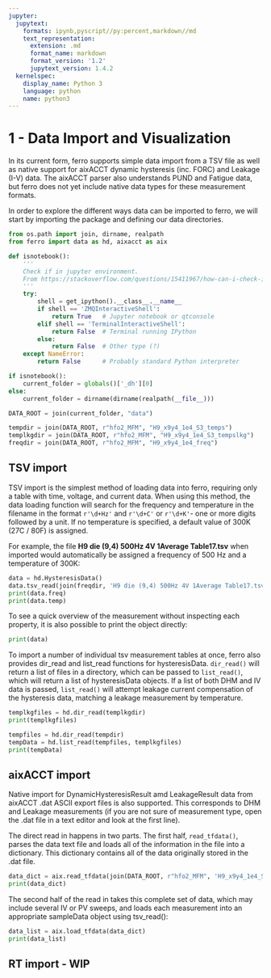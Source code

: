 ```yaml
---
jupyter:
  jupytext:
    formats: ipynb,pyscript//py:percent,markdown//md
    text_representation:
      extension: .md
      format_name: markdown
      format_version: '1.2'
      jupytext_version: 1.4.2
  kernelspec:
    display_name: Python 3
    language: python
    name: python3
---
```


# 1 - Data Import and Visualization

In its current form, ferro supports simple data import from a TSV file as well as native support for aixACCT
dynamic hysteresis (inc. FORC) and Leakage (I-V) data. The aixACCT parser also understands PUND and Fatigue data,
but ferro does not yet include native data types for these measurement formats.

In order to explore the different ways data can be imported to ferro,
we will start by importing the package and defining our data directories.

```python pycharm={"name": "#%%\n"}
from os.path import join, dirname, realpath
from ferro import data as hd, aixacct as aix

def isnotebook():
    '''
    Check if in jupyter environment.
    From https://stackoverflow.com/questions/15411967/how-can-i-check-if-code-is-executed-in-the-ipython-notebook
    '''
    try:
        shell = get_ipython().__class__.__name__
        if shell == 'ZMQInteractiveShell':
            return True   # Jupyter notebook or qtconsole
        elif shell == 'TerminalInteractiveShell':
            return False  # Terminal running IPython
        else:
            return False  # Other type (?)
    except NameError:
        return False      # Probably standard Python interpreter

if isnotebook():
    current_folder = globals()['_dh'][0]
else:
    current_folder = dirname(dirname(realpath(__file__)))

DATA_ROOT = join(current_folder, "data")

tempdir = join(DATA_ROOT, r"hfo2_MFM", "H9_x9y4_1e4_S3_temps")
templkgdir = join(DATA_ROOT, r"hfo2_MFM", "H9_x9y4_1e4_S3_tempslkg")
freqdir = join(DATA_ROOT, r"hfo2_MFM", "H9_x9y4_1e4_freq")
```

<!-- #region pycharm={"name": "#%% md\n"} -->
## TSV import

TSV import is the simplest method of loading data into ferro, requiring only a table with time,
voltage, and current data. When using this method, the data loading function will search for the frequency and
temperature in the filename in the format `r'\d+Hz'` and `r'\d+C'` or `r'\d+K'`- one or more digits followed by a unit.
If no temperature is specified, a default value of 300K (27C / 80F) is assigned.

For example, the file **H9 die (9,4) 500Hz 4V 1Average Table17.tsv** when imported would automatically be assigned a
frequency of 500 Hz and a temperature of 300K:
<!-- #endregion -->

```python pycharm={"name": "#%%\n"}
data = hd.HysteresisData()
data.tsv_read(join(freqdir, 'H9 die (9,4) 500Hz 4V 1Average Table17.tsv'))
print(data.freq)
print(data.temp)
```

<!-- #region pycharm={"name": "#%% md\n"} -->
To see a quick overview of the measurement without inspecting each property, it is also possible to print the object
directly:
<!-- #endregion -->

```python pycharm={"name": "#%%\n"}
print(data)
```

To import a number of individual tsv measurement tables at once, ferro also provides dir_read and list_read functions
for hysteresisData. `dir_read()` will return a list of files in a directory, which can be passed to `list_read()`, which
will return a list of hysteresisData objects. If a list of both DHM and IV data is passed, `list_read()` will attempt
leakage current compensation of the hysteresis data, matching a leakage measurement by temperature.

```python pycharm={"name": "#%%\n"}
templkgfiles = hd.dir_read(templkgdir)
print(templkgfiles)
```

```python pycharm={"name": "#%%\n"}
tempfiles = hd.dir_read(tempdir)
tempData = hd.list_read(tempfiles, templkgfiles)
print(tempData)
```


<!-- #region pycharm={"name": "#%% md\n"} -->
## aixACCT import

Native import for DynamicHysteresisResult amd LeakageResult data from aixACCT .dat ASCII export files is also supported.
This corresponds to DHM and Leakage measurements (if you are not sure of measurement type, open the .dat file in a
text editor and look at the first line).

The direct read in happens in two parts. The first half, `read_tfdata()`, parses the data text file and loads
all of the information in the file into a dictionary. This dictionary contains all of the data originally stored
in the .dat file.
<!-- #endregion -->

```python pycharm={"name": "#%%\n"}
data_dict = aix.read_tfdata(join(DATA_ROOT, r"hfo2_MFM", 'H9_x9y4_1e4_S3_temps.dat'))
print(data_dict)
```

<!-- #region pycharm={"name": "#%% md\n"} -->
The second half of the read in takes this complete set of data, which may include several IV or PV sweeps, and loads
each measurement into an appropriate sampleData object using tsv_read():
<!-- #endregion -->

```python pycharm={"name": "#%%\n"}
data_list = aix.load_tfdata(data_dict)
print(data_list)
```

<!-- #region pycharm={"name": "#%% md\n"} -->
## RT import - WIP
<!-- #endregion -->
